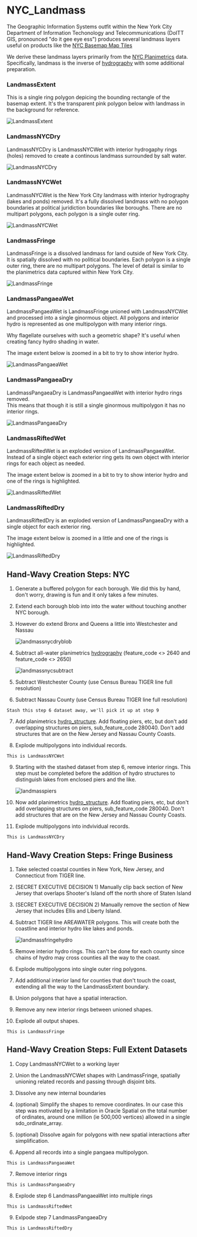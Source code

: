 # NYC_Landmass  

The Geographic Information Systems outfit within the New York City Department
of Information Techonology and Telecommunications (DoITT GIS, pronounced
"do it gee eye ess") produces several landmass layers useful on products like
the [NYC Basemap Map Tiles](https://maps.nyc.gov/tiles/)

We derive these landmass layers primarily from the [NYC Planimetrics](https://github.com/CityOfNewYork/nyc-planimetrics/blob/master/Capture_Rules.md)
data. Specifically, landmass is the inverse of [hydrography](https://github.com/CityOfNewYork/nyc-planimetrics/blob/master/Capture_Rules.md#hydrography )
with some additional preparation.


### LandmassExtent

This is a single ring polygon depicing the bounding rectangle of the basemap 
extent. It's the transparent pink polygon below with landmass in the background
for reference.

![LandmassExtent](images/landmassextent.png)

### LandmassNYCDry

LandmassNYCDry is LandmassNYCWet with interior hydrogaphy rings (holes) removed
to create a continous landmass surrounded by salt water.

![LandmassNYCDry](images/landmassnycdry.png)

### LandmassNYCWet

LandmassNYCWet is the New York City landmass with interior hydrography (lakes and ponds)
removed. It's a fully dissolved landmass with no polygon boundaries at political
juridiction boundaries like boroughs.  There are no multipart polygons, each 
polygon is a single outer ring.

![LandmassNYCWet](images/landmassnycwet.png)

### LandmassFringe

LandmassFringe is a dissolved landmass for land outside of New York City.  It
is spatially dissolved with no political boundaries. Each polygon is a single
outer ring, there are no multipart polygons. The level of detail is 
similar to the planimetrics data captured within New York City.

![LandmassFringe](images/landmassfringe.png)

### LandmassPangaeaWet

LandmassPangaeaWet is LandmassFringe unioned with LandmassNYCWet and processed 
into a single ginormous object. All polygons and interior hydro is represented
as one multipolygon with many interior rings.

Why flagellate ourselves with such a geometric shape?  It's useful when creating
fancy hydro shading in water.

The image extent below is zoomed in a bit to try to show interior hydro.

![LandmassPangaeaWet](images/landmasspangaeawet.png)

### LandmassPangaeaDry

LandmassPangaeaDry is LandmassPangaeaWet with interior hydro rings removed.  
This means that though it is still a single ginormous multipolygon it has
no interior rings.

![LandmassPangaeaDry](images/landmasspangaeadry.png)

### LandmassRiftedWet

LandmassRiftedWet is an exploded version of LandmassPangaeaWet.  Instead of a 
single object each exterior ring gets its own object with interior rings
for each object as needed.

The image extent below is zoomed in a bit to try to show interior hydro and 
one of the rings is highlighted.

![LandmassRiftedWet](images/landmassriftedwet.png)

### LandmassRiftedDry

LandmassRiftedDry is an exploded version of LandmassPangaeaDry with a single 
object for each exterior ring. 

The image extent below is zoomed in a little and one of the rings is highlighted.

![LandmassRiftedDry](images/landmassrifteddry.png)


## Hand-Wavy Creation Steps: NYC 

1. Generate a buffered polygon for each borough.  We did this by hand, don't 
worry, drawing is fun and it only takes a few minutes.

2. Extend each borough blob into into the water without touching another NYC 
borough.

3. However do extend Bronx and Queens a little into Westchester and Nassau

   ![landmassnycdryblob](images/landmassnycdryblob.png)

4. Subtract all-water planimetrics [hydrography](https://github.com/CityOfNewYork/nyc-planimetrics/blob/master/Capture_Rules.md#hydrography) 
(feature_code <> 2640 and feature_code <> 2650)

    ![landmassnycsubtract](images/landmassnycsubtract.png)

5. Subtract Westchester County (use Census Bureau TIGER line full resolution)

6. Subtract Nassau County (use Census Bureau TIGER line full resolution)

```Stash this step 6 dataset away, we'll pick it up at step 9```

7. Add planimetrics [hydro_structure](https://github.com/CityOfNewYork/nyc-planimetrics/blob/master/Capture_Rules.md#hydro-structure). 
Add floating piers, etc, but don't add overlapping structures on piers, 
sub_feature_code 280040.  Don't add structures that are on the New Jersey and
Nassau County Coasts.

8. Explode multipolygons into individual records.

```This is LandmassNYCWet```

9. Starting with the stashed dataset from step 6, remove interior rings.  This 
step must be completed before the addition of hydro structures to distinguish
lakes from enclosed piers and the like.

    ![landmasspiers](images/landmasspiers.png)

10. Now add planimetrics [hydro_structure](https://github.com/CityOfNewYork/nyc-planimetrics/blob/master/Capture_Rules.md#hydro-structure). 
Add floating piers, etc, but don't add overlapping structures on piers, 
sub_feature_code 280040.  Don't add structures that are on the New Jersey and
Nassau County Coasts.

11. Explode multipolygons into indvividual records.

```This is LandmassNYCDry```

## Hand-Wavy Creation Steps: Fringe Business

1. Take selected coastal counties in New York, New Jersey, and Connecticut from
TIGER line.

2. (SECRET EXECUTIVE DECISION 1) Manually clip back section of New Jersey that 
overlaps Shooter's Island off the north shore of Staten Island

3. (SECRET EXECUTIVE DECISION 2) Manually remove the section of New Jersey that
includes Ellis and Liberty Island.

4. Subtract TIGER line AREAWATER polygons.  This will create both the coastline
and interior hydro like lakes and ponds.

    ![landmassfringehydro](images/landmassfringehydro.png)

5. Remove interior hydro rings.  This can't be done for each county since chains
of hydro may cross counties all the way to the coast.

6. Explode multipolygons into single outer ring polygons.

7. Add additional interior land for counties that don't touch the coast, 
extending all the way to the LandmassExtent boundary.

8. Union polygons that have a spatial interaction.

9. Remove any new interior rings between unioned shapes. 

10. Explode all output shapes.

```This is LandmassFringe```

## Hand-Wavy Creation Steps: Full Extent Datasets

1. Copy LandmassNYCWet to a working layer

2. Union the LandmassNYCWet shapes with LandmassFringe, spatially unioning 
related records and passing through disjoint bits.

3. Dissolve any new internal boundaries

4. (optional) Simplify the shapes to remove coordinates.  In our case this step 
was motivated by a limitation in Oracle Spatial on the total number of ordinates,
around one million (ie 500,000 vertices) allowed in a single sdo_ordinate_array.

5. (optional) Dissolve again for polygons with new spatial interactions after
simplification.

6. Append all records into a single pangaea multipolygon.

```This is LandmassPangaeaWet```

7. Remove interior rings

```This is LandmassPangaeaDry```

8. Explode step 6 LandmassPangaeaWet into multiple rings

```This is LandmassRiftedWet```

9. Exlpode step 7 LandmassPangaeaDry

```This is LandmassRiftedDry```







